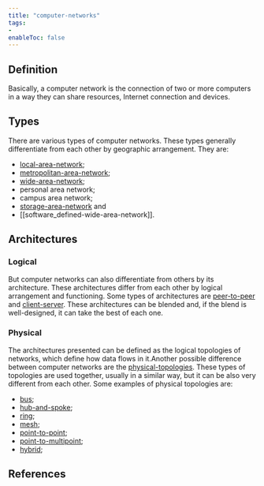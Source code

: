 ```yaml
---
title: "computer-networks"
tags:
- 
enableToc: false
---
```


## Definition
Basically, a computer network is the connection of two or more computers in a way they can share resources, Internet connection and devices. 

## Types
There are various types of computer networks. These types generally differentiate from each other by geographic arrangement. They are:
- [local-area-network](notes/local-area-network.md);
- [metropolitan-area-network](notes/metropolitan-area-network.md);
- [wide-area-network](notes/wide-area-network.md);
- personal area network;
- campus area network;
- [storage-area-network](notes/storage-area-network.md) and
- [[software_defined-wide-area-network]].

## Architectures
### Logical
But computer networks can also differentiate from others by its architecture. These architectures differ from each other by logical arrangement and functioning. Some types of architectures are [peer-to-peer](notes/peer-to-peer.md) and [client-server](notes/client-server.md). These architectures can be blended and, if the blend is well-designed, it can take the best of each one.

### Physical
The architectures presented can be defined as the logical topologies of networks, which define how data flows in it.Another possible difference between computer networks are the [physical-topologies](notes/physical-topologies). These types of topologies are used together, usually in a similar way, but it can be also very different from each other. Some examples of physical topologies are:
* [bus](notes/bus-topology.md);
* [hub-and-spoke](notes/hub_and_spoke-topology.md);
* [ring](notes/ring-topology.md);
* [mesh](notes/mesh-topology.md);
* [point-to-point](notes/point_to_point-topology.md);
* [point-to-multipoint](notes/point_to_multipoint-topology.md);
* [hybrid](notes/hybrid-topology.md);

## References

